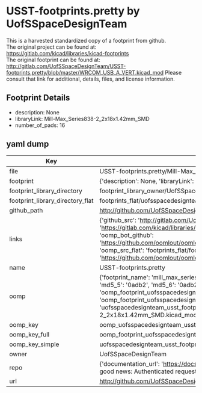 # USST-footprints.pretty by UofSSpaceDesignTeam  
This is a harvested standardized copy of a footprint from github.  
The original project can be found at:  
https://gitlab.com/kicad/libraries/kicad-footprints  
The original footprint can be found at:
http://gitlab.com/UofSSpaceDesignTeam/USST-footprints.pretty/blob/master/WRCOM_USB_A_VERT.kicad_mod
Please consult that link for additional, details, files, and license information.  
## Footprint Details
* description: None  
* libraryLink: Mill-Max_Series838-2_2x18x1.42mm_SMD  
* number_of_pads: 16  
## yaml dump  
| Key | Value |  
| --- | --- |  
| file | USST-footprints.pretty/Mill-Max_Series838-2_2x18x1.42mm_SMD.kicad_mod |  
| footprint | {'description': None, 'libraryLink': 'Mill-Max_Series838-2_2x18x1.42mm_SMD', 'number_of_pads': 16} |  
| footprint_library_directory | footprint_library_owner/UofSSpaceDesignTeam_USST-footprints.pretty |  
| footprint_library_directory_flat | footprints_flat/uofsspacedesignteam_usst_footprints_mill_max_series838_2_2x18x1_42mm_smd/working |  
| github_path | http://github.com/UofSSpaceDesignTeam/USST-footprints.pretty/blob/master/Mill-Max_Series838-2_2x18x1.42mm_SMD.kicad_mod |  
| links | {'github_src': 'http://gitlab.com/UofSSpaceDesignTeam/USST-footprints.pretty/blob/master/WRCOM_USB_A_VERT.kicad_mod', 'github_src_repo': 'https://gitlab.com/kicad/libraries/kicad-footprints', 'oomp_bot': 'footprints/uofsspacedesignteam_usst_footprints_mill_max_series838_2_2x18x1_42mm_smd/working', 'oomp_bot_github': 'https://github.com/oomlout/oomlout_oomp_footprint_bot/tree/main/footprints/uofsspacedesignteam_usst_footprints_mill_max_series838_2_2x18x1_42mm_smd/working', 'oomp_src_flat': 'footprints_flat/footprints_flat/uofsspacedesignteam_usst_footprints_mill_max_series838_2_2x18x1_42mm_smd/working', 'oomp_src_flat_github': 'https://github.com/oomlout/oomlout_oomp_footprint_src/tree/main/footprints_flat/uofsspacedesignteam_usst_footprints_mill_max_series838_2_2x18x1_42mm_smd/working'} |  
| name | USST-footprints.pretty |  
| oomp | {'footprint_name': 'mill_max_series838_2_2x18x1_42mm_smd', 'library_name': 'usst_footprints', 'md5': '0adb29bb9a6efa48a509edabf73133ee', 'md5_10': '0adb29bb9a', 'md5_5': '0adb2', 'md5_6': '0adb29', 'oomp_key': 'oomp_uofsspacedesignteam_usst_footprints_mill_max_series838_2_2x18x1_42mm_smd', 'oomp_key_extra': 'oomp_footprint_uofsspacedesignteam_usst_footprints_mill_max_series838_2_2x18x1_42mm_smd', 'oomp_key_full': 'oomp_footprint_uofsspacedesignteam_usst_footprints_mill_max_series838_2_2x18x1_42mm_smd_0adb29', 'oomp_key_simple': 'uofsspacedesignteam_usst_footprints_mill_max_series838_2_2x18x1_42mm_smd', 'original_filename': 'USST-footprints.pretty/Mill-Max_Series838-2_2x18x1.42mm_SMD.kicad_mod', 'owner_name': 'uofsspacedesignteam'} |  
| oomp_key | oomp_uofsspacedesignteam_usst_footprints_mill_max_series838_2_2x18x1_42mm_smd |  
| oomp_key_full | oomp_footprint_uofsspacedesignteam_usst_footprints_mill_max_series838_2_2x18x1_42mm_smd |  
| oomp_key_simple | uofsspacedesignteam_usst_footprints_mill_max_series838_2_2x18x1_42mm_smd |  
| owner | UofSSpaceDesignTeam |  
| repo | {'documentation_url': 'https://docs.github.com/rest/overview/resources-in-the-rest-api#rate-limiting', 'message': "API rate limit exceeded for 84.66.173.59. (But here's the good news: Authenticated requests get a higher rate limit. Check out the documentation for more details.)"} |  
| url | http://github.com/UofSSpaceDesignTeam/USST-footprints.pretty |  

